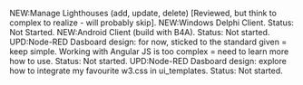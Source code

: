 NEW:Manage Lighthouses (add, update, delete) [Reviewed, but think to complex to realize - will probably skip].
NEW:Windows Delphi Client. Status: Not Started.
NEW:Android Client (build with B4A). Status: Not started.
UPD:Node-RED Dasboard design: for now, sticked to the standard given = keep simple. Working with Angular JS is too complex = need to learn more how to use. Status: Not started.
UPD:Node-RED Dasboard design: explore how to integrate my favourite w3.css in ui_templates. Status: Not started.
